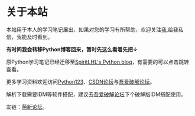 # 关于本站


本站用于本人的学习笔记展出，如果对您的学习有所帮助，欢迎关注[我](https://space.bilibili.com/11573578),给我私信，我能及时看到。

**有时间我会转移Python博客回来，暂时先这么看着先把↓**

原Python学习笔记已经迁移至[SpiritLHL's Python blog](https://spiritlhl.github.io/jupyter_notebook_blogs/)，有需要的可以点击跳转查看。

更多学习资料欢迎访问[Python123](https://python123.io/)、[CSDN论坛](https://blog.csdn.net/)与[吾爱破解论坛](https://www.52pojie.cn/)。

解析下载需要IDM等软件搭配，建议去[吾爱破解论坛](https://www.52pojie.cn/)下个破解版IDM搭配使用。

友链：[萌新论坛](https://www.lolichan.vip)。
